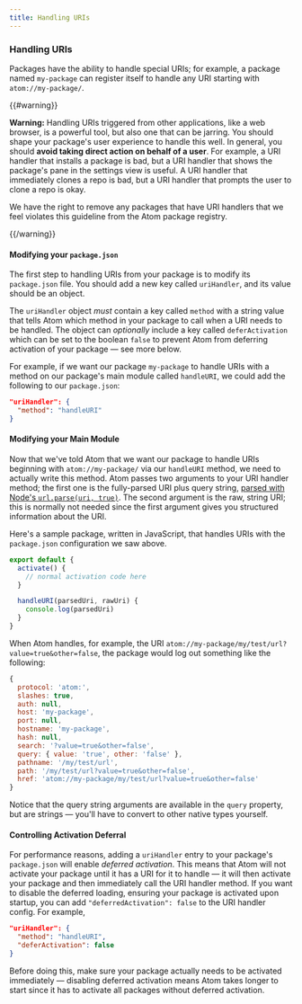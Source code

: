 ```yaml
---
title: Handling URIs
---
```

### Handling URIs

Packages have the ability to handle special URIs; for example, a package named `my-package` can register itself to handle any URI starting with `atom://my-package/`.

{{#warning}}

**Warning:** Handling URIs triggered from other applications, like a web browser, is a powerful tool, but also one that can be jarring. You should shape your package's user experience to handle this well. In general, you should **avoid taking direct action on behalf of a user**. For example, a URI handler that installs a package is bad, but a URI handler that shows the package's pane in the settings view is useful. A URI handler that immediately clones a repo is bad, but a URI handler that prompts the user to clone a repo is okay.

We have the right to remove any packages that have URI handlers that we feel violates this guideline from the Atom package registry.

{{/warning}}

#### Modifying your `package.json`

The first step to handling URIs from your package is to modify its `package.json` file. You should add a new key called `uriHandler`, and its value should be an object.

The `uriHandler` object *must* contain a key called `method` with a string value that tells Atom which method in your package to call when a URI needs to be handled. The object can *optionally* include a key called `deferActivation` which can be set to the boolean `false` to prevent Atom from deferring activation of your package — see more below.

For example, if we want our package `my-package` to handle URIs with a method on our package's main module called `handleURI`, we could add the following to our `package.json`:

```json
"uriHandler": {
  "method": "handleURI"
}
```

#### Modifying your Main Module

Now that we've told Atom that we want our package to handle URIs beginning with `atom://my-package/` via our `handleURI` method, we need to actually write this method. Atom passes two arguments to your URI handler method; the first one is the fully-parsed URI plus query string, [parsed with Node's `url.parse(uri, true)`](https://nodejs.org/api/url.html#url_url_parse_urlstring_parsequerystring_slashesdenotehost). The second argument is the raw, string URI; this is normally not needed since the first argument gives you structured information about the URI.

Here's a sample package, written in JavaScript, that handles URIs with the `package.json` configuration we saw above.

```js
export default {
  activate() {
    // normal activation code here
  }

  handleURI(parsedUri, rawUri) {
    console.log(parsedUri)
  }
}
```

When Atom handles, for example, the URI `atom://my-package/my/test/url?value=true&other=false`, the package would log out something like the following:

```js
{
  protocol: 'atom:',
  slashes: true,
  auth: null,
  host: 'my-package',
  port: null,
  hostname: 'my-package',
  hash: null,
  search: '?value=true&other=false',
  query: { value: 'true', other: 'false' },
  pathname: '/my/test/url',
  path: '/my/test/url?value=true&other=false',
  href: 'atom://my-package/my/test/url?value=true&other=false'
}
```

Notice that the query string arguments are available in the `query` property, but are strings — you'll have to convert to other native types yourself.

#### Controlling Activation Deferral

For performance reasons, adding a `uriHandler` entry to your package's `package.json` will enable *deferred activation*. This means that Atom will not activate your package until it has a URI for it to handle — it will then activate your package and then immediately call the URI handler method. If you want to disable the deferred loading, ensuring your package is activated upon startup, you can add `"deferredActivation": false` to the URI handler config. For example,

```json
"uriHandler": {
  "method": "handleURI",
  "deferActivation": false
}
```

Before doing this, make sure your package actually needs to be activated immediately — disabling deferred activation means Atom takes longer to start since it has to activate all packages without deferred activation.
